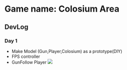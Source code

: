# Game name: Colosium Area
## DevLog
### Day 1
- Make Model (Gun,Player,Colosium) as a prototype(DIY)
- FPS controller
- GunFollow Player
  ![](https://i.ibb.co/kDMKN91/untitled.jpg)
